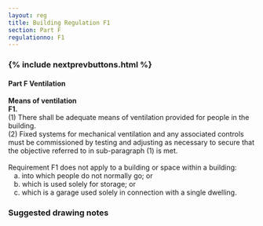 ```yaml
---
layout: reg
title: Building Regulation F1
section: Part F
regulationno: F1
---
```


<div class="panel panel-primary">
  <div class="panel-heading">
    <h3 class="panel-title">
      {% include nextprevbuttons.html %}
        <h4>Part F Ventilation</h4>
    </h3>
  </div>
  <div class="panel-body">
    <p>
        <strong>Means of ventilation</strong><br>
        <strong>F1.</strong><br>
            (1) There shall be adequate means of ventilation provided for people in the building.<br>
            (2) Fixed systems for mechanical ventilation and any associated controls must be commissioned by testing and adjusting as necessary to secure that the objective referred to in sub-paragraph (1) is met.<br><br>
            Requirement F1 does not apply to a building or space within a building:<br>
            &nbsp;&nbsp;&nbsp;a. into which people do not normally go; or<br>
            &nbsp;&nbsp;&nbsp;b. which is used solely for storage; or<br>
            &nbsp;&nbsp;&nbsp;c. which is a garage used solely in connection with a single dwelling.
    </p>
  </div>
</div>



### Suggested drawing notes